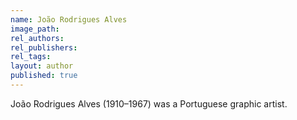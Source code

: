 ```yaml
---
name: João Rodrigues Alves
image_path:
rel_authors:
rel_publishers:
rel_tags:
layout: author
published: true
---
```


João Rodrigues Alves (1910–1967) was a Portuguese graphic artist.

